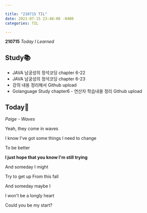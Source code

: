 ```yaml
---

title: "210715 TIL"
date: 2021-07-15 23:48:00 -0400
categories: TIL

---
```


**210715** _Today I Learned_

## Study📚

  * JAVA 남궁성의 정석코딩 chapter 6-22
  * JAVA 남궁성의 정석코딩 chapter 6-23
  * 강의 내용 정리해서 Github upload
  * Golanguage Study chapter6 - 연산자 학습내용 정리 Github upload

## Today🍓

_Paige - Waves_

Yeah, they come in waves

I know I've got some things I need to change

To be better

**I just hope that you know I'm still trying**

And someday I might

Try to get up From this fall

And someday maybe I

I won't be a longly heart

Could you be my start?


